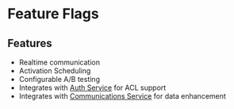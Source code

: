 # Feature Flags

## Features 

- Realtime communication
- Activation Scheduling
- Configurable A/B testing
- Integrates with [Auth Service](../auth-service/readme.md) for ACL support
- Integrates with [Communications Service](../communications-service/readme.md) for data enhancement

